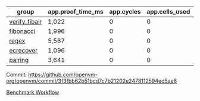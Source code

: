 | group | app.proof_time_ms | app.cycles | app.cells_used | leaf.proof_time_ms | leaf.cycles | leaf.cells_used |
| -- | -- | -- | -- | -- | -- | -- |
| [verify_fibair](https://github.com/openvm-org/openvm/blob/benchmark-results/benchmarks-pr/1880/verify_fibair-3f3fbb62b51bcd7c7b21202e2478112594ed5ae8.md) | 1,022 |  0 |  0 |- | - | - |
| [fibonacci](https://github.com/openvm-org/openvm/blob/benchmark-results/benchmarks-pr/1880/fibonacci-3f3fbb62b51bcd7c7b21202e2478112594ed5ae8.md) | 1,996 |  0 |  0 |- | - | - |
| [regex](https://github.com/openvm-org/openvm/blob/benchmark-results/benchmarks-pr/1880/regex-3f3fbb62b51bcd7c7b21202e2478112594ed5ae8.md) | 5,567 |  0 |  0 |- | - | - |
| [ecrecover](https://github.com/openvm-org/openvm/blob/benchmark-results/benchmarks-pr/1880/ecrecover-3f3fbb62b51bcd7c7b21202e2478112594ed5ae8.md) | 1,096 |  0 |  0 |- | - | - |
| [pairing](https://github.com/openvm-org/openvm/blob/benchmark-results/benchmarks-pr/1880/pairing-3f3fbb62b51bcd7c7b21202e2478112594ed5ae8.md) | 3,641 |  0 |  0 |- | - | - |


Commit: https://github.com/openvm-org/openvm/commit/3f3fbb62b51bcd7c7b21202e2478112594ed5ae8

[Benchmark Workflow](https://github.com/openvm-org/openvm/actions/runs/16374865569)

